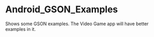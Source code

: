 # Android_GSON_Examples

Shows some GSON examples. The Video Game app will have better examples in it. 
